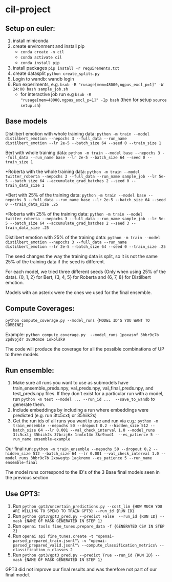 # cil-project

## Setup on euler:
1. install miniconda
2. create environment and install pip
    - `conda create -n cil`
    - `conda activate cil`
    - `conda install pip`
3. install packages `pip install -r requirements.txt`
4. create datasplit `python create_splits.py`
5. Login to wandb: wandb login
6. Run experiments, e.g. `bsub -R "rusage[mem=48000,ngpus_excl_p=1]" -W 24:00 bash sample_job.sh`
    - for interactive job run e.g `bsub -R "rusage[mem=48000,ngpus_excl_p=1]" -Ip bash` (then for setup `source setup.sh`)



## Base models
Distilbert emotion with whole training data: `python -m train --model distilbert_emotion --nepochs 3 --full_data --run_name distilbert_emotion --lr 2e-5 --batch_size 64 --seed 0 --train_size 1`

Bert with whole training data:  `python -m train --model base --nepochs 3 --full_data --run_name base --lr 2e-5 --batch_size 64 --seed 0 --train_size 1`

*Roberta with the whole training data: `python -m train --model twitter_roberta --nepochs 3 --full_data --run_name sample_job --lr 5e-5 --batch_size 64 --accumulate_grad_batches 2 --seed 0 --train_data_size 1`

*Bert with 25% of the training data: `python -m train --model base --nepochs 3 --full_data --run_name base --lr 2e-5 --batch_size 64 --seed 0 --train_data_size .25`

*Roberta with 25% of the training data: `python -m train --model twitter_roberta --nepochs 3 --full_data --run_name sample_job --lr 5e-5 --batch_size 64 --accumulate_grad_batches 2 --seed 3 --train_data_size .25`

Distilbert emotion with 25% of the training data: `python -m train --model distilbert_emotion --nepochs 3 --full_data --run_name distilbert_emotion --lr 2e-5 --batch_size 64 --seed 0 --train_size .25`

The seed changes the way the training data is split, so it is not the same 25% of the training data if the seed is different.

For each model, we tried three different seeds (Only when using 25% of the data). {0, 1, 2} for Bert, {3, 4, 5} for Roberta and {6, 7, 8} for Distilbert emotion.

Models with an asterix were the ones we used for the final ensemble.

## Compute Coverages:

`python compute_coverage.py --model_runs {MODEL ID'S YOU WANT TO COMBINE}`

Example: `python compute_coverage.py  --model_runs 1poxasnf 3hbr9c7b 2pd8pjdr z839cmze 1okolsk9`

The code will produce the coverage for all the possible combinations of UP to three models

## Run ensemble:

1. Make sure all runs you want to use as submodels have train_ensemble_preds.npy, val_preds.npy, val_final_preds.npy, and test_preds.npy files. If they don't exist for a particular run with a model, run `python -m test --model ... --run_id ...  --save_to_wandb` to generate them.
2. Include embeddings by including a run where embeddings were predicted (e.g. run 3tc5cxtj or 35hiik2s)
3. Get the run ids of all runs you want to use and run via e.g.: `python -m train_ensemble --nepochs 50 --dropout 0.2 --hidden_size 512 --batch_size 64 --lr 0.001 --val_check_interval 1.0 --model_runs 3tc5cxtj 35hiik2s 37brzj6x 1rmln14m 3kr9nxd1  --es_patience 5 --run_name ensemble-example`

Our final run: `python -m train_ensemble --nepochs 50 --dropout 0.2 --hidden_size 512 --batch_size 64 --lr 0.001 --val_check_interval 1.0 --model_runs 3hbr9c7b 2xowegtp 1agkremo --es_patience 5 --run_name ensemble-final`

The model runs correspond to the ID's of the 3 Base final models seen in the previous section

## Use GPT3:

1. Run `python gpt3/uncertain_predictions.py --cost_lim {HOW MUCH YOU ARE WILLING TO SPEND TO TRAIN GPT3} --run_id {RUN ID}`
2. Run `python gpt3/gpt3_pred.py --predict False  --run_id {RUN ID} --mask {NAME OF MASK GENERATED IN STEP 1}`
3. Run `openai tools fine_tunes.prepare_data -f {GENERATED CSV IN STEP 2}`
4. Run `openai api fine_tunes.create -t "openai-parsed_prepared_train.jsonl"\
    -v "openai-parsed_prepared_valid.jsonl"\
    --compute_classification_metrics\
    --classification_n_classes 2`
5. Run `python gpt3/gpt3_pred.py --predict True --run_id {RUN ID} --mask {NAME OF MASK GENERATED IN STEP 1}`

GPT3 did not improve our final results and was therefore not part of our final model.